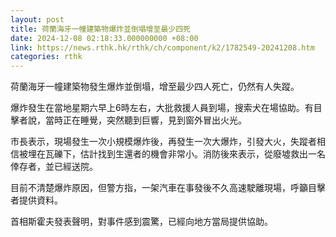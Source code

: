 ```yaml
---
layout: post
title: 荷蘭海牙一幢建築物爆炸並倒塌增至最少四死
date: 2024-12-08 02:18:33.000000000 +08:00
link: https://news.rthk.hk/rthk/ch/component/k2/1782549-20241208.htm
categories: rthk
---
```


荷蘭海牙一幢建築物發生爆炸並倒塌，增至最少四人死亡，仍然有人失蹤。

爆炸發生在當地星期六早上6時左右，大批救援人員到場，搜索犬在場協助。有目擊者說，當時正在睡覺，突然聽到巨響，見到窗外冒出火光。

市長表示，現場發生一次小規模爆炸後，再發生一次大爆炸，引發大火，失蹤者相信被埋在瓦礫下，估計找到生還者的機會非常小。消防後來表示，從廢墟救出一名倖存者，並已經送院。

目前不清楚爆炸原因，但警方指，一架汽車在事發後不久高速駛離現場，呼籲目擊者提供資料。

首相斯霍夫發表聲明，對事件感到震驚，已經向地方當局提供協助。

